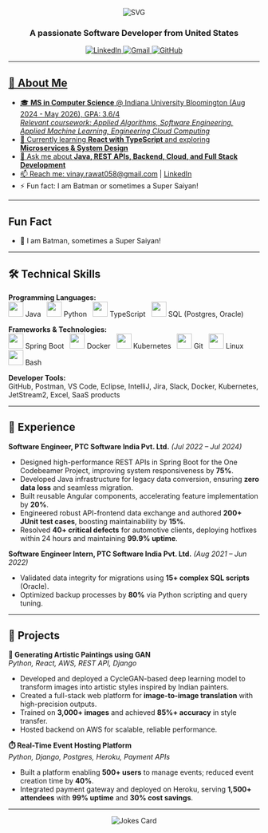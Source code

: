 <!-- Banner (replace with your own if you wish) 
<p align="center">
  <img src="https://i.imgur.com/8Km9tLL.gif" alt="Welcome Banner" width="600"/>
</p> -->

<p align="center">
  <img src="https://readme-typing-svg.herokuapp.com?font=Fira+Code&size=28&pause=1000&color=F70000&center=true&vCenter=true&width=600&lines=Hi+%F0%9F%91%8B%2C+I'm+Vinay+Rawat;MS+CS+@+IU+Bloomington" alt="SVG" />
</p>

<h3 align="center">A passionate Software Developer from United States </h3>


<p align="center">
  <p align="center">
  <a href="https://www.linkedin.com/in/vinay-rawat-801b641a5/" target="_blank">
    <img src="https://img.shields.io/badge/LinkedIn-blue?style=for-the-badge&logo=linkedin" alt="LinkedIn"/>
  </a>
  <a href="mailto:vinay.rawat058@gmail.com">
    <img src="https://img.shields.io/badge/Gmail-red?style=for-the-badge&logo=gmail&logoColor=white" alt="Gmail"/>
  </a>
  <a href="https://github.com/vinayrawat058">
    <img src="https://img.shields.io/badge/GitHub-black?style=for-the-badge&logo=github&logoColor=white" alt="GitHub"/>

</p>

---

## 🚀 About Me

- 🎓 **MS in Computer Science** @ Indiana University Bloomington (Aug 2024 - May 2026), GPA: 3.6/4  
  *Relevant coursework: Applied Algorithms, Software Engineering, Applied Machine Learning, Engineering Cloud Computing*
- 🌱 Currently learning **React with TypeScript** and exploring **Microservices & System Design**
- 💬 Ask me about **Java, REST APIs, Backend, Cloud, and Full Stack Development**
- 📫 Reach me: [vinay.rawat058@gmail.com](mailto:vinay.rawat058@gmail.com) | [LinkedIn](https://linkedin.com/in/vinay-rawat-801b641a5/)
- ⚡ Fun fact: I am Batman or sometimes a Super Saiyan!

---

##  Fun Fact

- 🦇 I am Batman, sometimes a Super Saiyan!

---

## 🛠️ Technical Skills

**Programming Languages:**  
<img src="https://cdn.jsdelivr.net/gh/devicons/devicon/icons/java/java-original.svg" width="30" /> Java &nbsp;
<img src="https://cdn.jsdelivr.net/gh/devicons/devicon/icons/python/python-original.svg" width="30" /> Python &nbsp;
<img src="https://cdn.jsdelivr.net/gh/devicons/devicon/icons/typescript/typescript-original.svg" width="30" /> TypeScript &nbsp;
<img src="https://cdn.jsdelivr.net/gh/devicons/devicon/icons/postgresql/postgresql-original.svg" width="30" /> SQL (Postgres, Oracle)

**Frameworks & Technologies:**  
<img src="https://cdn.jsdelivr.net/gh/devicons/devicon/icons/spring/spring-original.svg" width="30" /> Spring Boot &nbsp;
<img src="https://cdn.jsdelivr.net/gh/devicons/devicon/icons/docker/docker-original.svg" width="30" /> Docker &nbsp;
<img src="https://cdn.jsdelivr.net/gh/devicons/devicon/icons/kubernetes/kubernetes-plain.svg" width="30" /> Kubernetes &nbsp;
<img src="https://cdn.jsdelivr.net/gh/devicons/devicon/icons/git/git-original.svg" width="30" /> Git &nbsp;
<img src="https://cdn.jsdelivr.net/gh/devicons/devicon/icons/linux/linux-original.svg" width="30" /> Linux &nbsp;
<img src="https://cdn.jsdelivr.net/gh/devicons/devicon/icons/bash/bash-original.svg" width="30" /> Bash

**Developer Tools:**  
GitHub, Postman, VS Code, Eclipse, IntelliJ, Jira, Slack, Docker, Kubernetes, JetStream2, Excel, SaaS products

---

## 💼 Experience

**Software Engineer, PTC Software India Pvt. Ltd.** *(Jul 2022 – Jul 2024)*  
- Designed high-performance REST APIs in Spring Boot for the One Codebeamer Project, improving system responsiveness by **75%**.
- Developed Java infrastructure for legacy data conversion, ensuring **zero data loss** and seamless migration.
- Built reusable Angular components, accelerating feature implementation by **20%**.
- Engineered robust API-frontend data exchange and authored **200+ JUnit test cases**, boosting maintainability by **15%**.
- Resolved **40+ critical defects** for automotive clients, deploying hotfixes within 24 hours and maintaining **99.9% uptime**.

**Software Engineer Intern, PTC Software India Pvt. Ltd.** *(Aug 2021 – Jun 2022)*  
- Validated data integrity for migrations using **15+ complex SQL scripts** (Oracle).
- Optimized backup processes by **80%** via Python scripting and query tuning.

---

## 🌟 Projects

**🎨 Generating Artistic Paintings using GAN**  
*Python, React, AWS, REST API, Django*  
- Developed and deployed a CycleGAN-based deep learning model to transform images into artistic styles inspired by Indian painters.
- Created a full-stack web platform for **image-to-image translation** with high-precision outputs.
- Trained on **3,000+ images** and achieved **85%+ accuracy** in style transfer.
- Hosted backend on AWS for scalable, reliable performance.

**⏱️ Real-Time Event Hosting Platform**  
*Python, Django, Postgres, Heroku, Payment APIs*  
- Built a platform enabling **500+ users** to manage events; reduced event creation time by **40%**.
- Integrated payment gateway and deployed on Heroku, serving **1,500+ attendees** with **99% uptime** and **30% cost savings**.

---


<p align="center">
  <img src="https://readme-jokes.vercel.app/api?hideBorder" alt="Jokes Card" />
</p>
